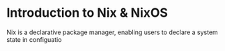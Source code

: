 # Introduction to Nix & NixOS

Nix is a declarative package manager, enabling users to declare a system state in configuatio